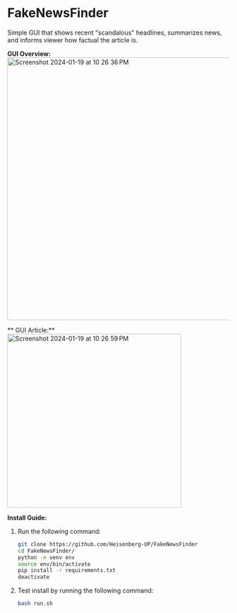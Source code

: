 # FakeNewsFinder
Simple GUI that shows recent "scandalous" headlines, summarizes news, and informs viewer how factual the article is.

**GUI Overview:**
<img width="595" alt="Screenshot 2024-01-19 at 10 26 36 PM" src="https://github.com/Heisenberg-UP/FakeNewsFinder/assets/99283516/834d4819-86cd-4f92-a101-a41928ab4f5a">

** GUI Article:**
<img width="394" alt="Screenshot 2024-01-19 at 10 26 59 PM" src="https://github.com/Heisenberg-UP/FakeNewsFinder/assets/99283516/3a737500-ab92-4c41-93ef-6729b9d1da25">


**Install Guide:**
1. Run the following command:
   ```bash
   git clone https://github.com/Heisenberg-UP/FakeNewsFinder
   cd FakeNewsFinder/
   python -m venv env
   source env/bin/activate
   pip install -r requirements.txt
   deactivate
   ```

2. Test install by running the following command:
   ```bash
   bash run.sh
   ```
